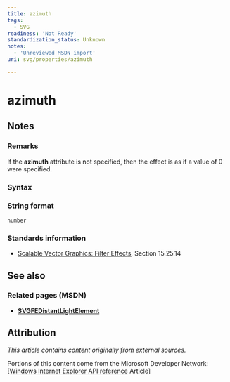 ```yaml
---
title: azimuth
tags:
  - SVG
readiness: 'Not Ready'
standardization_status: Unknown
notes:
  - 'Unreviewed MSDN import'
uri: svg/properties/azimuth

---
```

# azimuth

## Notes

### Remarks

If the **azimuth** attribute is not specified, then the effect is as if a value of 0 were specified.

### Syntax

### String format

    number

### Standards information

-   [Scalable Vector Graphics: Filter Effects](http://go.microsoft.com/fwlink/p/?linkid=226062), Section 15.25.14

## See also

### Related pages (MSDN)

-   [**SVGFEDistantLightElement**](/svg/elements/feDistantLight)

## Attribution

*This article contains content originally from external sources.*

Portions of this content come from the Microsoft Developer Network: [[Windows Internet Explorer API reference](http://msdn.microsoft.com/en-us/library/ie/hh828809%28v=vs.85%29.aspx) Article]

